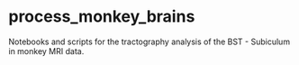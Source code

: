 # process_monkey_brains
Notebooks and scripts for the tractography analysis of the BST - Subiculum in monkey MRI data.
